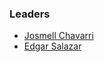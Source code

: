 ### Leaders


* [Josmell Chavarri](mailto:josmell.chavarri@owasp.org)
* [Edgar Salazar](mailto:edgar.salazar@owasp.org)
